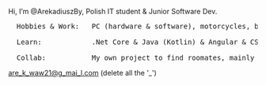 Hi, I’m @ArekadiuszBy, Polish IT student & Junior Software Dev.

<pre>
  Hobbies & Work:   PC (hardware & software), motorcycles, bikes, cars etc., water sports, dance & self-improvement.

  Learn:            .Net Core & Java (Kotlin) & Angular & CSS

  Collab:           My own project to find roomates, mainly targeted for students.
</pre>



are_k_waw21@g_mai_l.com (delete all the '_')
